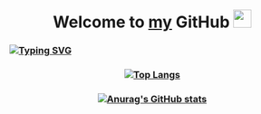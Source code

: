 ### <h1 align="center">Welcome to <a href="https://github.com/andronik-GitHub" target="_blank">my</a> GitHub <img src="https://github.com/blackcater/blackcater/raw/main/images/Hi.gif" height="32"/></h1>

### <a href="https://git.io/typing-svg"><img src="https://readme-typing-svg.herokuapp.com?font=Fira+Code&size=90&duration=3000&pause=1000&width=1267&height=140&lines=Back-end+.NET+developer" alt="Typing SVG" /></a>


### <p align="center">[![Top Langs](https://github-readme-stats.vercel.app/api/top-langs/?username=andronik-GitHub&layout=compact&theme=dark)](https://github.com/andronik-GitHub/github-readme-stats)</p>

### <p align="center">[![Anurag's GitHub stats](https://github-readme-stats.vercel.app/api?username=andronik-GitHub&show_icons=true&theme=dark)](https://github.com/andronik-GitHub/github-readme-stats)</p>



